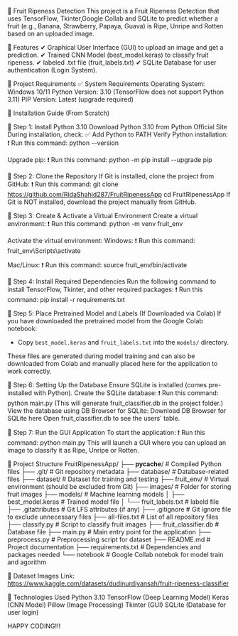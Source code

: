 🍎 Fruit Ripeness Detection
This project is a Fruit Ripeness Detection that uses TensorFlow, Tkinter,Google Collab and SQLite to predict whether a fruit (e.g., Banana, Strawberry, Papaya, Guava) is Ripe, Unripe and Rotten based on an uploaded image.

📌 Features
✔ Graphical User Interface (GUI) to upload an image and get a prediction.
✔ Trained CNN Model (best_model.keras) to classify fruit ripeness.
✔ labeled .txt file (fruit_labels.txt)
✔ SQLite Database for user authentication (Login System).

📌 Project Requirements
✅ System Requirements
Operating System: Windows 10/11
Python Version: 3.10 (TensorFlow does not support Python 3.11)
PIP Version: Latest (upgrade required)

📌 Installation Guide (From Scratch)

🔹 Step 1: Install Python 3.10
Download Python 3.10 from Python Official Site
During installation, check: ✅ Add Python to PATH
Verify Python installation:
❗ Run this command:
python --version

Upgrade pip:
❗ Run this command:
python -m pip install --upgrade pip

🔹 Step 2: Clone the Repository
If Git is installed, clone the project from GitHub:
❗ Run this command:
git clone https://github.com/RidaShahid287/FruitRipenessApp
cd FruitRipenessApp
If Git is NOT installed, download the project manually from GitHub.

🔹 Step 3: Create & Activate a Virtual Environment
Create a virtual environment:
❗ Run this command:
python -m venv fruit_env

Activate the virtual environment:
Windows:
❗ Run this command:
fruit_env\Scripts\activate

Mac/Linux:
❗ Run this command:
source fruit_env/bin/activate

🔹 Step 4: Install Required Dependencies
Run the following command to install TensorFlow, Tkinter, and other required packages:
❗ Run this command:
pip install -r requirements.txt


🔹 Step 5: Place Pretrained Model and Labels (If Downloaded via Colab)
If you have downloaded the pretrained model from the Google Colab notebook:
- Copy `best_model.keras` and `fruit_labels.txt` into the `models/` directory.

These files are generated during model training and can also be downloaded from Colab and manually placed here for the application to work correctly.


🔹 Step 6: Setting Up the Database
Ensure SQLite is installed (comes pre-installed with Python).
Create the SQLite database:
❗ Run this command:
python main.py
(This will generate fruit_classifier.db in the project folder.)
View the database using DB Browser for SQLite:
Download DB Browser for SQLite here
Open fruit_classifier.db to see the users' table.

🔹 Step 7: Run the GUI Application
To start the application:
❗ Run this command:
python main.py
This will launch a GUI where you can upload an image to classify it as Ripe, Unripe or Rotten.

🔹 Project Structure
FruitRipenessApp/
├── __pycache__/               # Compiled Python files
├── .git/                      # Git repository metadata
├── database/                  # Database-related files
├── dataset/                   # Dataset for training and testing
├── fruit_env/                 # Virtual environment (should be excluded from Git)
├── images/                    # Folder for storing fruit images
├── models/                    # Machine learning models
│   ├── best_model.keras       # Trained model file
│   └── fruit_labels.txt       # labeld file
├── .gitattributes             # Git LFS attributes (if any)
├── .gitignore                 # Git ignore file to exclude unnecessary files
├── all-files.txt              # List of all repository files
├── classify.py                # Script to classify fruit images
├── fruit_classifier.db        # Database file
├── main.py                    # Main entry point for the application
├── preprocess.py              # Preprocessing script for dataset
├── README.md                  # Project documentation
├── requirements.txt           # Dependencies and packages needed
└── notebook                   # Google Collab notebok for model train and agorithm

🔹 Dataset Images Link:
https://www.kaggle.com/datasets/dudinurdiyansah/fruit-ripeness-classifier

📌 Technologies Used
Python 3.10
TensorFlow (Deep Learning Model)
Keras (CNN Model)
Pillow (Image Processing)
Tkinter (GUI)
SQLite (Database for user login)

HAPPY CODING!!!

